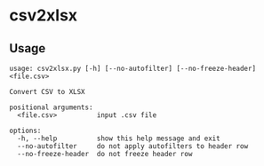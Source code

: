 csv2xlsx
========

Usage
-----

    usage: csv2xlsx.py [-h] [--no-autofilter] [--no-freeze-header] <file.csv>

    Convert CSV to XLSX

    positional arguments:
      <file.csv>          input .csv file

    options:
      -h, --help          show this help message and exit
      --no-autofilter     do not apply autofilters to header row
      --no-freeze-header  do not freeze header row
